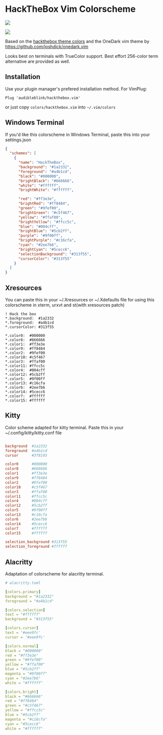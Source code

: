 # HackTheBox Vim Colorscheme


![](./palette.png)

![](./img.png)

Based on the [hackthebox theme
colors](https://marketplace.visualstudio.com/items?itemName=silofy.hackthebox) and the OneDark vim theme by
https://github.com/joshdick/onedark.vim

Looks best on terminals with TrueColor support. Best effort 256-color term alternative are provided
as well.

## Installation

Use your plugin manager's prefered installation method. For VimPlug:

```
Plug 'audibleblink/hackthebox.vim'
```
or just copy `colors/hackthebox.vim` into `~/.vim/colors`

## Windows Terminal

If you'd like this colorscheme in Windows Terminal, paste this into your settings.json

```json
{
  "schemes": [
    {
      "name": "HackTheBox",
      "background": "#1a2332",
      "foreground": "#a4b1cd",
      "black": "#000000",
      "brightBlack": "#666666",
      "white": "#ffffff",
      "brightWhite": "#ffffff",

      "red": "#ff3e3e",
      "brightRed": "#ff8484",
      "green": "#9fef00",
      "brightGreen": "#c5f467",
      "yellow": "#ffaf00",
      "brightYellow": "#ffcc5c",
      "blue": "#004cff",
      "brightBlue": "#5cb2ff",
      "purple": "#9f00ff",
      "brightPurple": "#c16cfa",
      "cyan": "#2ee7b6",
      "brightCyan": "#5cecc6",
      "selectionBackground": "#313f55",
      "cursorColor": "#313f55"
    }
  ]
}
```
## Xresources
You can paste this in your ~/.Xresources or ~/.Xdefaults file for using this
colorscheme in xterm, urxvt and st(with xresources patch)
```
! Hack the box
*.background:  #1a2332
*.foreground:  #a4b1cd
*.cursorColor: #313f55

*.color0:  #000000
*.color8:  #666666
*.color1:  #ff3e3e
*.color9:  #ff8484
*.color2:  #9fef00
*.color10: #c5f467
*.color3:  #ffaf00
*.color11: #ffcc5c
*.color4:  #004cff
*.color12: #5cb2ff
*.color5:  #9f00ff
*.color13: #c16cfa
*.color6:  #2ee7b6
*.color14: #5cecc6
*.color7:  #ffffff
*.color15: #ffffff
```

## Kitty
Color scheme adapted for kitty terminal. Paste this in your ~/.config/kitty/kitty.conf file
```conf

background  #1a2332
foreground  #a4b1cd
cursor      #3f8193

color0      #000000
color8      #666666
color1      #ff3e3e
color9      #ff8484
color2      #9fef00
color10     #c5f467
color3      #ffaf00
color11     #ffcc5c
color4      #004cff
color12     #5cb2ff
color5      #9f00ff
color13     #c16cfa
color6      #2ee7b6
color14     #5cecc6
color7      #ffffff
color15     #ffffff

selection_background #313f55
selection_foreground #ffffff
```

## Alacritty
Adaptation of colorscheme for alacritty terminal. 
```yaml
# alacritty.toml

[colors.primary]
background = "#1a2332"
foreground = "#a4b1cd"

[colors.selection]
text = "#ffffff"
background = "#313f55"

[colors.cursor]
text = '#eee9fc'
cursor = '#eee9fc'

[colors.normal]
black = "#000000"
red = "#ff3e3e"
green = "#9fef00"
yellow = "#ffaf00"
blue = "#5cb2ff"
magenta = "#9f00ff"
cyan = "#2ee7b6"
white = "#ffffff"

[colors.bright]
black = "#666666"
red = "#ff8484"
green = "#c5f467"
yellow = "#ffcc5c"
blue = "#5cb2ff"
magenta = "#c16cfa"
cyan = "#5cecc6"
white = "#ffffff"
```
